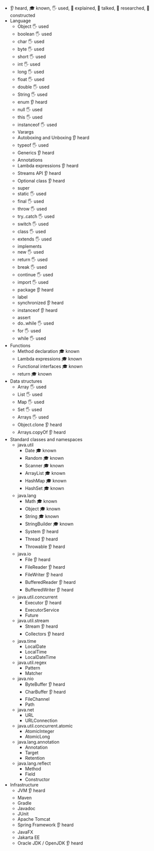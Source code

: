 - 👂 heard, 🎓 known, 🖐️ used, 🙋 explained, 📢 talked, 🔬 researched, 🚀 constructed
- Language
    - Object 🖐️ used
    - boolean 🖐️ used
    - char 🖐️ used
    - byte 🖐️ used
    - short 🖐️ used
    - int 🖐️ used
    - long 🖐️ used
    - float 🖐️ used
    - double 🖐️ used
    - String 🖐️ used
    - enum 👂 heard
    - null 🖐️ used
    - this 🖐️ used
    - instanceof 🖐️ used
    - Varargs
    - Autoboxing and Unboxing 👂 heard
    - typeof 🖐️ used
    - Generics 👂 heard
    - Annotations
    - Lambda expressions 👂 heard
    - Streams API 👂 heard
    - Optional class 👂 heard
    - super
    - static 🖐️ used
    - final 🖐️ used
    - throw 🖐️ used
    - try..catch 🖐️ used
    - switch 🖐️ used
    - class 🖐️ used
    - extends 🖐️ used
    - implements
    - new 🖐️ used
    - return 🖐️ used
    - break 🖐️ used
    - continue 🖐️ used
    - import 🖐️ used
    - package 👂 heard
    - label
    - synchronized 👂 heard
    - instanceof 👂 heard
    - assert
    - do..while 🖐️ used
    - for 🖐️ used
    - while 🖐️ used
- Functions
    - Method declaration 🎓 known
    - Lambda expressions 🎓 known
    - Functional interfaces 🎓 known
    - return 🎓 known
- Data structures
    - Array 🖐️ used
    - List 🖐️ used
    - Map 🖐️ used
    - Set 🖐️ used
    - Arrays 🖐️ used
    - Object.clone 👂 heard
    - Arrays.copyOf 👂 heard
- Standard classes and namespaces
    - java.util
        - Date 🎓 known
        - Random 🎓 known
        - Scanner 🎓 known
        - ArrayList 🎓 known
        - HashMap 🎓 known
        - HashSet 🎓 known
    - java.lang
        - Math 🎓 known
        - Object 🎓 known
        - String 🎓 known
        - StringBuilder 🎓 known
        - System 👂 heard
        - Thread 👂 heard
        - Throwable 👂 heard
    - java.io
        - File 👂 heard
        - FileReader 👂 heard
        - FileWriter 👂 heard
        - BufferedReader 👂 heard
        - BufferedWriter 👂 heard
    - java.util.concurrent
        - Executor 👂 heard
        - ExecutorService
        - Future
    - java.util.stream
        - Stream 👂 heard
        - Collectors 👂 heard
    - java.time
        - LocalDate
        - LocalTime
        - LocalDateTime
    - java.util.regex
        - Pattern
        - Matcher
    - java.nio
        - ByteBuffer 👂 heard
        - CharBuffer 👂 heard
        - FileChannel
        - Path
    - java.net
        - URL
        - URLConnection
    - java.util.concurrent.atomic
        - AtomicInteger
        - AtomicLong
    - java.lang.annotation
        - Annotation
        - Target
        - Retention
    - java.lang.reflect
        - Method
        - Field
        - Constructor
- Infrastructure
    - JVM 👂 heard
    - Maven
    - Gradle
    - Javadoc
    - JUnit
    - Apache Tomcat
    - Spring Framework 👂 heard
    - JavaFX
    - Jakarta EE
    - Oracle JDK / OpenJDK 👂 heard
